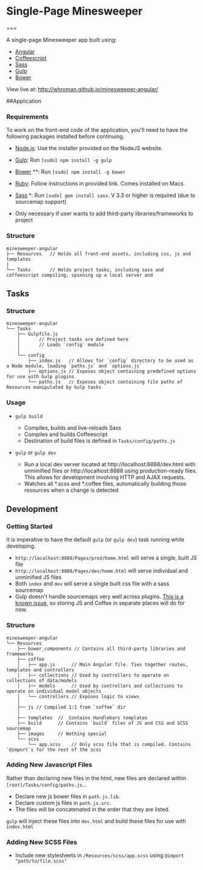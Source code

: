 # Single-Page Minesweeper
===

A single-page Minesweeper app built using:

* [Angular](https://angularjs.org/)
* [Coffeescript](http://coffeescript.org/)
* [Sass](http://sass-lang.com/)
* [Gulp](http://gulpjs.com/)
* [Bower](http://bower.io)
  
View live at: http://whroman.github.io/minesweeper-angular/

##Application

### Requirements
To work on the front-end code of the application, you'll need to have the following packages installed before continuing.

* [Node.js](http://nodejs.org): Use the installer provided on the NodeJS website.
* [Gulp](http://gulpjs.com/): Run `[sudo] npm install -g gulp`
* [Bower](http://bower.io) **: Run `[sudo] npm install -g bower`
* [Ruby](https://www.ruby-lang.org/en/installation/): Follow instructions in provided link. Comes installed on Macs. 
* [Sass](http://sass-lang.com/install) *: Run `[sudo] gem install sass`. V 3.3 or higher is required (due to sourcemap support)


* Only necessary if user wants to add third-party libraries/frameworks to project

### Structure

```
minesweeper-angular
├── Resources   // Holds all front-end assets, including css, js and templates
|
└── Tasks       // Holds project tasks, including sass and coffeescript compiling, spinning up a local server and 

```

## Tasks 

### Structure

```
minesweeper-angular
└── Tasks
    ├── Gulpfile.js 
    │       // Project tasks are defined here
    │       // Loads `config` module
    │
    └── config
        ├── index.js   // Allows for `config` directory to be used as a Node module, loading `paths.js` and `options.js`
        ├── options.js // Exposes object containing predefined options for use with Gulp plugins
        └── paths.js   // Exposes object containing file paths of Resources manipulated by Gulp tasks

```
### Usage
    
* `gulp build`
    * Compiles, builds and live-reloads Sass
    * Compiles and builds Coffeescript
    * Destination of build files is defined in `Tasks/config/paths.js`
    
* `gulp` or `gulp dev`
    * Run a local dev server located at http://localhost:8888/dev.html with unminified files or http://localhost:8888 using production-ready files. This allows for development involving HTTP and AJAX requests.
    * Watches all \*.scss and \*.coffee files, automatically building those resources when a change is detected
    

## Development

### Getting Started

It is imperative to have the default `gulp` (or `gulp dev`) task running while developing.

* `http://localhost:8888/Pages/prod/home.html` will serve a single, built JS file
* `http://localhost:8888/Pages/dev/home.html` will serve individual and unminified JS files
* Both `index` and `dev` will serve a single built css file with a sass sourcemap
* Gulp doesn't handle sourcemaps very well across plugins. [This is a known issue](https://github.com/gulpjs/gulp/issues/356), so storing JS and Coffee in separate places will do for now.

### Structure
```
minesweeper-angular
└── Resources
    ├── bower_components // Contains all third-party libraries and frameworks
    ├── coffee        
    │   ├── app.js      // Main Angular file. Ties together routes, templates and controllers 
    │   ├── collections // Used by controllers to operate on collections of data/models
    │   ├── models      // Used by controllers and collections to operate on individual model objects
    │   └── controllers // Exposes logic to views
    │
    ├── js // Compiled 1:1 from `coffee` dir
    │
    ├── templates  //  Contains Handlebars templates
    ├── build      // Contains `build` files of JS and CSS and SCSS sourcemap
    ├── images     // Nothing special   
    └── scss
        └── app.scss    // Only scss file that is compiled. Contains `@import`s for the rest of the scss 
```


### Adding New Javascript Files

Rather than declaring new files in the html, new files are declared within `[root]/Tasks/config/paths.js`...

* Declare new js bower files in `path.js.lib`.
* Declare custom js files in `path.js.src`.
* The files will be concatenated in the order that they are listed.
    
`gulp` will inject these files into `dev.html` and build these files for use with `index.html`

### Adding New SCSS Files

* Include new stylesheets in `/Resources/scss/app.scss` using `@import "path/to/file.scss"`